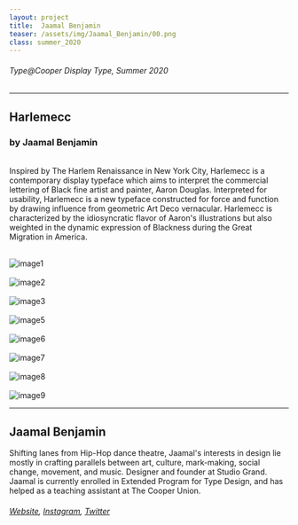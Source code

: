 ```yaml
---
layout: project
title:  Jaamal Benjamin
teaser: /assets/img/Jaamal_Benjamin/00.png
class: summer_2020
---
```

###### Type@Cooper Display Type, Summer 2020 ######
---
## Harlemecc ##
### by Jaamal Benjamin ###
<br>
Inspired by The Harlem Renaissance in New York City, Harlemecc is a contemporary display typeface which aims to interpret the commercial lettering of Black fine artist and painter, Aaron Douglas. Interpreted for usability, Harlemecc is a new typeface constructed for force and function by drawing influence from geometric Art Deco vernacular. Harlemecc is characterized by the idiosyncratic flavor of Aaron's illustrations but also weighted in the dynamic expression of Blackness during the Great Migration in America.
<br><br>

![image1](/assets/img/Jaamal_Benjamin/01.png)
<br><br>
![image2](/assets/img/Jaamal_Benjamin/02.png)
<br><br>
![image3](/assets/img/Jaamal_Benjamin/03.png)
<br><br>
![image5](/assets/img/Jaamal_Benjamin/04.png)
<br><br>
![image6](/assets/img/Jaamal_Benjamin/05.png)
<br><br>
![image7](/assets/img/Jaamal_Benjamin/06.png)
<br><br>
![image8](/assets/img/Jaamal_Benjamin/07.png)
<br><br>
![image9](/assets/img/Jaamal_Benjamin/08.png)

---
## Jaamal Benjamin ##
Shifting lanes from Hip-Hop dance theatre, Jaamal's interests in design lie mostly in crafting parallels between art, culture, mark-making, social change, movement, and music. Designer and founder at Studio Grand. Jaamal is currently enrolled in Extended Program for Type Design, and has helped as a teaching assistant at The Cooper Union.
<br>
###### [Website](https://studiogrand.design/), [Instagram](https://www.instagram.com/grand__type/), [Twitter](https://twitter.com/studio__grand) ######
